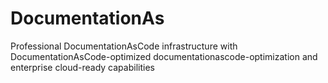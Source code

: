# DocumentationAs
Professional DocumentationAsCode infrastructure with DocumentationAsCode-optimized documentationascode-optimization and enterprise cloud-ready capabilities
